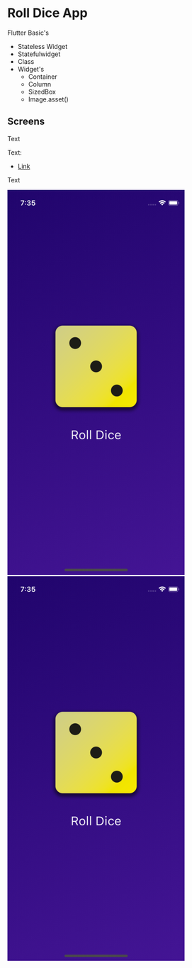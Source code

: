 # Roll Dice App

Flutter Basic's

- Stateless Widget 
- Statefulwidget
- Class
- Widget's
    - Container
    - Column
    - SizedBox
    - Image.asset()

## Screens

Text

Text:

- [Link](link)

Text

<div>
  <img src="assets/screens/screen_bb.png" alt="Image 1" width="400" />
  <img src="assets/screens/screen_bb.png" alt="Image 2" width="400" />
</div>

